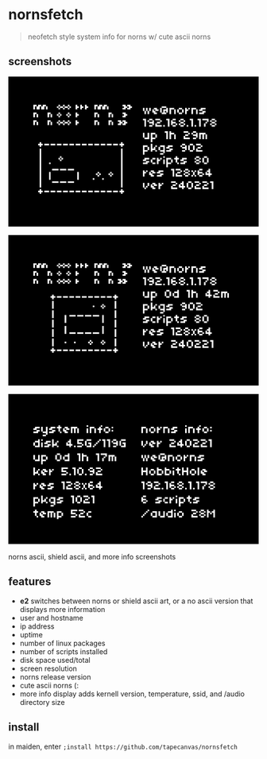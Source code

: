 # nornsfetch
> neofetch style system info for norns w/ cute ascii norns

## screenshots

![screenshot showing ascii art norns and system info displayed on norns screen](doc/nornsfetch.png)

![screenshot showing ascii art norns shield and system info displayed on norns screen](doc/shield.png)

![screenshot showing "more info" readout with no asccii art](doc/more.png)

norns ascii, shield ascii, and more info screenshots

## features
- **e2** switches between norns or shield ascii art, or a no ascii version that displays more information
- user and hostname
- ip address
- uptime
- number of linux packages
- number of scripts installed
- disk space used/total
- screen resolution
- norns release version
- cute ascii norns (:
- more info display adds kernell version, temperature, ssid, and /audio directory size


## install
in maiden, enter `;install https://github.com/tapecanvas/nornsfetch`
